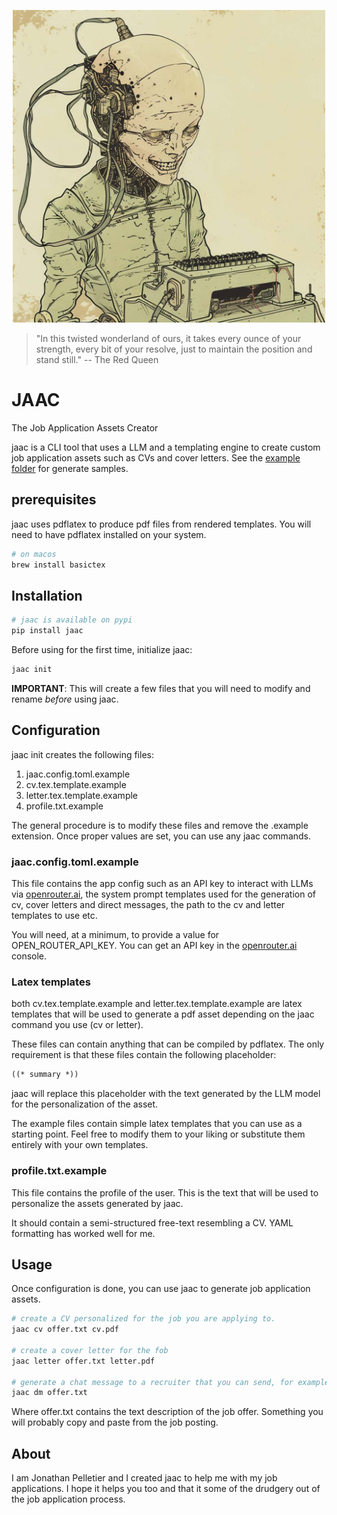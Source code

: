 <p align="center" text-align="center">
<img src="https://raw.githubusercontent.com/jonapellet/JAAC/main/assets/jaac.jpg" alt="JAAC" width="500px">
</p>
<blockquote>
    <p> "In this twisted wonderland of ours, it takes every ounce of your strength, every bit of your resolve, 
    just to maintain the position and stand still." -- The Red Queen </p>
</blockquote>

# JAAC
The Job Application Assets Creator

jaac is a CLI tool that uses a LLM and a templating engine to create custom job application assets such as CVs and cover letters.
See the [example folder](./examples/) for generate samples.

## prerequisites
jaac uses pdflatex to produce pdf files from rendered templates. You will need to have pdflatex installed on your system.

```bash
# on macos
brew install basictex
```

## Installation
```bash
# jaac is available on pypi
pip install jaac
```

Before using for the first time, initialize jaac:

```bash
jaac init
```

**IMPORTANT**: This will create a few files that you will need to modify and rename *before* using jaac.

## Configuration
jaac init creates the following files:

1. jaac.config.toml.example
2. cv.tex.template.example
3. letter.tex.template.example
4. profile.txt.example

The general procedure is to modify these files and remove the .example extension. 
Once proper values are set, you can use any jaac commands. 

### jaac.config.toml.example
This file contains the app config such as an API key to interact with LLMs via [openrouter.ai](https://openrouter.ai), the system prompt 
templates used for the generation of cv, cover letters and direct messages, the path to the cv and letter templates to use etc.

You will need, at a minimum, to provide a value for OPEN_ROUTER_API_KEY. You can get an API key
in the [openrouter.ai](https://openrouter.ai/keys) console.

### Latex templates
both cv.tex.template.example and letter.tex.template.example are latex templates that will be used to generate a 
pdf asset depending on the jaac command you use (cv or letter).

These files can contain anything that can be compiled by pdflatex. The only requirement 
is that these files contain the following placeholder:

```txt
((* summary *))
```

jaac will replace this placeholder with the text generated by the LLM model for the personalization of the asset.

The example files contain simple latex templates that you can use as a starting point. Feel
free to modify them to your liking or substitute them entirely with your own templates.

### profile.txt.example
This file contains the profile of the user. This is the text that will be used to personalize the assets generated by jaac.

It should contain a semi-structured free-text resembling a CV. YAML formatting has worked 
well for me.

## Usage
Once configuration is done, you can use jaac to generate job application assets.

``` bash
# create a CV personalized for the job you are applying to.
jaac cv offer.txt cv.pdf

# create a cover letter for the fob
jaac letter offer.txt letter.pdf

# generate a chat message to a recruiter that you can send, for example, on linkedin
jaac dm offer.txt 
```

Where offer.txt contains the text description of the job offer. Something you will 
probably copy and paste from the job posting.

## About
I am Jonathan Pelletier and I created jaac to help me with my job applications. I hope it helps you too and that it
some of the drudgery out of the job application process.